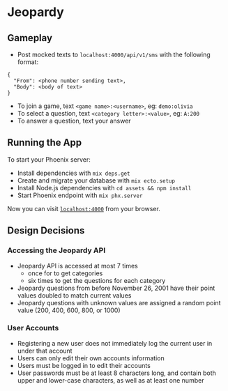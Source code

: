 # Jeopardy

## Gameplay

* Post mocked texts to `localhost:4000/api/v1/sms` with the following format:

```
{
  "From": <phone number sending text>,
  "Body": <body of text>
}
```

* To join a game, text `<game name>:<username>`, eg: `demo:olivia`
* To select a question, text `<category letter>:<value>`, eg: `A:200`
* To answer a question, text your answer

## Running the App

To start your Phoenix server:

  * Install dependencies with `mix deps.get`
  * Create and migrate your database with `mix ecto.setup`
  * Install Node.js dependencies with `cd assets && npm install`
  * Start Phoenix endpoint with `mix phx.server`

Now you can visit [`localhost:4000`](http://localhost:4000) from your browser.

## Design Decisions

### Accessing the Jeopardy API
  * Jeopardy API is accessed at most 7 times
    * once for to get categories
    * six times to get the questions for each category
  * Jeopardy questions from before November 26, 2001 have their point values doubled to match current values
  * Jeopardy questions with unknown values are assigned a random point value (200, 400, 600, 800, or 1000)

### User Accounts
  * Registering a new user does not immediately log the current user in under that account
  * Users can only edit their own accounts information
  * Users must be logged in to edit their accounts
  * User passwords must be at least 8 characters long, and contain both upper and lower-case characters, as well as at least one number